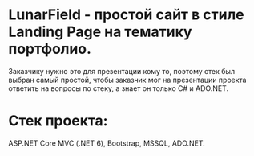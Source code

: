 # LunarField - простой сайт в стиле Landing Page на тематику портфолио.<br>
Заказчику нужно это для презентации кому то, поэтому стек был выбран самый простой, чтобы заказчик мог на презентации проекта ответить на вопросы по стеку, а знает он только C# и ADO.NET.

# Стек проекта:<br>
ASP.NET Core MVC (.NET 6), Bootstrap, MSSQL, ADO.NET.
